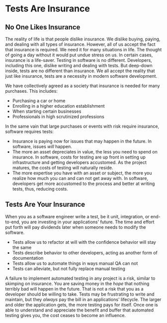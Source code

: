 # Tests Are Insurance

## No One Likes Insurance

The reality of life is that people dislike insurance. We dislike buying, paying, and dealing with all types of insurance. However, all of us accept the fact that insurance is required. We need it for many situations in life. The thought of going a day without it would put undue stress on us. In certain cases, insurance is a life-saver. Testing in software is no different. Developers, including this one, dislike writing and dealing with tests. But deep-down inside, tests are no different than insurance. We all accept the reality that just like insurance, tests are a necessity in modern software development.

We have collectively agreed as a society that insurance is needed for many purchases. This includes:

- Purchasing a car or home
- Enrolling in a higher education establishment
- When starting certain businesses
- Professionals in high scrutinized professions

In the same vain that large purchases or events with risk require insurance, software requires tests:

- Insurance is paying now for issues that may happen in the future. In software, issues _will_ happen.
- The more an asset depreciates in value, the less you need to spend on insurance. In software, costs for testing are up front in setting up infrastructure and getting developers accustomed. As the project matures, the costs of testing will naturally reside.
- The more expertise you have with an asset or subject, the more you realize how much you can and can not get away with. In software, developers get more accustomed to the process and better at writing tests, thus, reducing costs.

## Tests Are Your Insurance

When you as a software engineer write a test, be it unit, integration, or end-to-end, you are investing in your applications' future. The time and effort put forth will pay dividends later when someone needs to modify the software.

- Tests allow us to refactor at will with the confidence behavior will stay the same
- Tests describe behavior to other developers, acting as another form of documentation
- Tests allow us to automate things in ways manual QA can not
- Tests can alleviate, but not fully replace manual testing

A failure to implement automated testing in any project is a risk, similar to skimping on insurance. You are saving money in the _hope_ that nothing terribly bad will happen in the future. That is not a risk that you as a developer should be willing to take. Tests may be frustrating to write and maintain, but they _always_ pay the bill in an applications' lifecycle. The larger and older the application gets, the more testing pays for itself. Once one is able to understand and appreciate the benefit and buffer that automated testing gives you, the cost ceases to become an influence.
